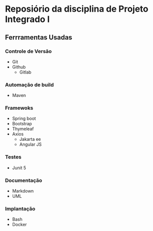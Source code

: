 # Reposiório da disciplina de Projeto Integrado I

## Ferrramentas Usadas
### Controle de Versão
- Git
- Github
  - Gitlab

### Automação de build
- Maven

### Framewoks
- Spring boot
- Bootstrap
- Thymeleaf
- Axios
  - Jakarta ee
  - Angular JS


### Testes
- Junit 5

### Documentação
- Markdown
- UML

### Implantação
- Bash
- Docker 
